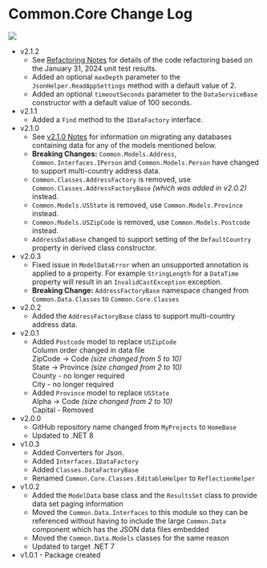 # Common.Core Change Log
[<img src="https://kevindheath.github.io/codecoverage/core/badge_combined.svg">](https://kevindheath.github.io/codecoverage/core/html/)

- v2.1.2
  - See [Refactoring Notes](v2.1.2-Notes.md) for details of the code refactoring based on the January 31, 2024 unit test results.
  - Added an optional `maxDepth` parameter to the `JsonHelper.ReadAppSettings` method with a default value of 2.
  - Added an optional `timeoutSeconds` parameter to the `DataServiceBase` constructor with a default value of 100 seconds.
- v2.1.1
  - Added a `Find` method to the `IDataFactory` interface.
- v2.1.0
  - See [v2.1.0 Notes](v2.1.0-Notes.md) for information on migrating any databases containing data for any of the models mentioned below.
  - **Breaking Changes:** `Common.Models.Address`, `Common.Interfaces.IPerson` and `Common.Models.Person` have changed to support multi-country address data. 
  - `Common.Classes.AddressFactory` is removed, use `Common.Classes.AddressFactoryBase` _(which was added in v2.0.2)_ instead.
  - `Common.Models.USState` is removed, use `Common.Models.Province` instead.
  - `Common.Models.USZipCode` is removed, use `Common.Models.Postcode` instead.
  - `AddressDataBase` changed to support setting of the `DefaultCountry` property in derived class constructor.
- v2.0.3
  - Fixed issue in `ModelDataError` when an unsupported annotation is applied to a property. For example `StringLength` for a `DataTime` property will result in an `InvalidCastException` exception.
  - **Breaking Change:** `AddressFactoryBase` namespace changed from `Common.Data.Classes` to `Common.Core.Classes`
- v2.0.2
  - Added the `AddressFactoryBase` class to support multi-country address data.
- v2.0.1
  - Added `Postcode` model to replace `USZipCode`\
  Column order changed in data file\
  ZipCode -> Code _(size changed from 5 to 10)_\
  State -> Province _(size changed from 2 to 10)_\
  County - no longer required\
  City - no longer required
  - Added `Province` model to replace `USState`\
  Alpha -> Code _(size changed from 2 to 10)_\
  Capital - Removed
- v2.0.0
  - GitHub repository name changed from `MyProjects` to `HomeBase`
  - Updated to .NET 8
- v1.0.3
  - Added Converters for Json.
  - Added `Interfaces.IDataFactory`
  - Added `Classes.DataFactoryBase`
  - Renamed `Common.Core.Classes.EditableHelper` to `ReflectionHelper`
- v1.0.2
  - Added the `ModelData` base class and the `ResultsSet` class to provide data set paging information
  - Moved the `Common.Data.Interfaces` to this module so they can be referenced without having to include the large `Common.Data` component which has the JSON data files embedded
  - Moved the `Common.Data.Models` classes for the same reason
  - Updated to target .NET 7
- v1.0.1 - Package created
